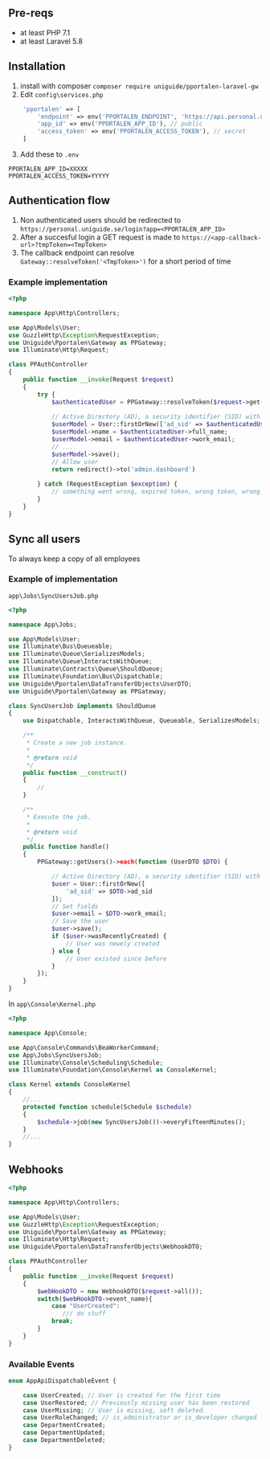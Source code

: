 ## Pre-reqs
* at least PHP 7.1
* at least Laravel 5.8
## Installation

1. install with composer `composer require uniguide/pportalen-laravel-gw`
2. Edit `config\services.php`

```php
    'pportalen' => [
        'endpoint' => env('PPORTALEN_ENDPOINT', 'https://api.personal.uniguide.se/v1/'),
        'app_id' => env('PPORTALEN_APP_ID'), // public
        'access_token' => env('PPORTALEN_ACCESS_TOKEN'), // secret
    ]
```

3. Add these to `.env`

```
PPORTALEN_APP_ID=XXXXX
PPORTALEN_ACCESS_TOKEN=YYYYY
```

## Authentication flow

1. Non authenticated users should be redirected to `https://personal.uniguide.se/login?app=<PPORTALEN_APP_ID>`
2. After a succesful login a GET request is made to `https://<app-callback-url>?tmpToken=<TmpToken>`
3. The callback endpoint can resolve `Gateway::resolveToken('<TmpToken>')` for a short period of time


### Example implementation

```php
<?php

namespace App\Http\Controllers;

use App\Models\User;
use GuzzleHttp\Exception\RequestException;
use Uniguide\Pportalen\Gateway as PPGateway;
use Illuminate\Http\Request;

class PPAuthController
{
    public function __invoke(Request $request)
    {
        try {
            $authenticatedUser = PPGateway::resolveToken($request->get('tmpToken'));
            
            // Active Directory (AD), a security identifier (SID) with format "S-1-5-21-XXXXXXXX-YYYYYYYYYYY-ZZZZZZZ-123"
            $userModel = User::firstOrNew(['ad_sid' => $authenticatedUser->ad_sid]);
            $userModel->name = $authenticatedUser->full_name;
            $userModel->email = $authenticatedUser->work_email;
            // ...
            $userModel->save();
            // Allow user 
            return redirect()->to('admin.dashboard')
           
        } catch (RequestException $exception) {
            // something went wrong, expired token, wrong token, wrong access token etc.
        }
    }
}
```

## Sync all users

To always keep a copy of all employees 

### Example of implementation

`app\Jobs\SyncUsersJob.php`
```php
<?php

namespace App\Jobs;

use App\Models\User;
use Illuminate\Bus\Queueable;
use Illuminate\Queue\SerializesModels;
use Illuminate\Queue\InteractsWithQueue;
use Illuminate\Contracts\Queue\ShouldQueue;
use Illuminate\Foundation\Bus\Dispatchable;
use Uniguide\Pportalen\DataTransferObjects\UserDTO;
use Uniguide\Pportalen\Gateway as PPGateway;

class SyncUsersJob implements ShouldQueue
{
    use Dispatchable, InteractsWithQueue, Queueable, SerializesModels;

    /**
     * Create a new job instance.
     *
     * @return void
     */
    public function __construct()
    {
        //
    }

    /**
     * Execute the job.
     *
     * @return void
     */
    public function handle()
    {
        PPGateway::getUsers()->each(function (UserDTO $DTO) {

            // Active Directory (AD), a security identifier (SID) with format "S-1-5-21-XXXXXXXX-YYYYYYYYYYY-ZZZZZZZ-123"
            $user = User::firstOrNew([
                'ad_sid' => $DTO->ad_sid
            ]);
            // Set fields
            $user->email = $DTO->work_email;
            // Save the user
            $user->save();
            if ($user->wasRecentlyCreated) {
                // User was newely created
            } else {
                // User existed since before
            }
        });
    }
}
```

In `app\Console\Kernel.php`

```php
<?php

namespace App\Console;

use App\Console\Commands\BeaWorkerCommand;
use App\Jobs\SyncUsersJob;
use Illuminate\Console\Scheduling\Schedule;
use Illuminate\Foundation\Console\Kernel as ConsoleKernel;

class Kernel extends ConsoleKernel
{
    //...
    protected function schedule(Schedule $schedule)
    {
        $schedule->job(new SyncUsersJob())->everyFifteenMinutes();
    }
    //...
}

```
## Webhooks
```php
<?php

namespace App\Http\Controllers;

use App\Models\User;
use GuzzleHttp\Exception\RequestException;
use Uniguide\Pportalen\Gateway as PPGateway;
use Illuminate\Http\Request;
use Uniguide\Pportalen\DataTransferObjects\WebhookDTO;

class PPAuthController
{
    public function __invoke(Request $request)
    {
        $webHookDTO = new WebhookDTO($request->all());
        switch($webHookDTO->event_name){
            case "UserCreated":
               /// do stuff
            break;
        }
    }
}
```

### Available Events

```php
enum AppApiDispatchableEvent {

    case UserCreated; // User is created for the first time
    case UserRestored; // Previously missing user has been restored
    case UserMissing; // User is missing, soft deleted.
    case UserRoleChanged; // is_administrator or is_developer changed
    case DepartmentCreated;
    case DepartmentUpdated;
    case DepartmentDeleted;
}

```
